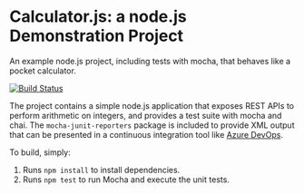 Calculator.js: a node.js Demonstration Project
==============================================
An example node.js project, including tests with mocha, that behaves like
a pocket calculator.

[![Build Status](https://or3win.visualstudio.com/GithubPipelines/_apis/build/status/Or3win.calculator-1?branchName=master)](https://or3win.visualstudio.com/GithubPipelines/_build/latest?definitionId=2&branchName=master)

The project contains a simple node.js application that exposes REST APIs
to perform arithmetic on integers, and provides a test suite with mocha
and chai.  The `mocha-junit-reporters` package is included to provide XML
output that can be presented in a continuous integration tool like
[Azure DevOps](https://azure.com/devops).

To build, simply:

1. Runs `npm install` to install dependencies.
2. Runs `npm test` to run Mocha and execute the unit tests.

